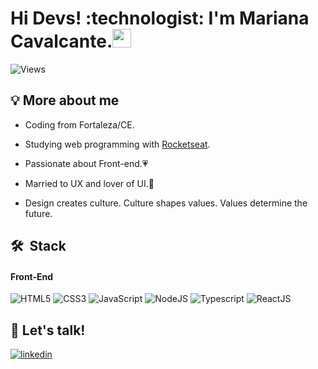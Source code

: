 <h1 align="left">Hi Devs! :technologist: I'm Mariana Cavalcante.<img src="https://media.giphy.com/media/hvRJCLFzcasrR4ia7z/giphy.gif" width="30px"></h1>

<p align="left"> <img src="https://komarev.com/ghpvc/?username=mariacavalcante&color=blueviolet" alt="Views" /> </p>

## 💡 More about me
 - Coding from Fortaleza/CE. 

 - Studying web programming with [Rocketseat](https://rocketseat.com.br/). 
 
 - Passionate about Front-end.💗 
 
 - Married to UX and lover of UI.💒 

 - Design creates culture. Culture shapes values. Values determine the future.

## 🛠 &nbsp;Stack

#### Front-End
![HTML5](https://img.shields.io/badge/html5-%23E34F26.svg?style=for-the-badge&logo=html5&logoColor=white)
![CSS3](https://img.shields.io/badge/css3-%231572B6.svg?style=for-the-badge&logo=css3&logoColor=white)
![JavaScript](https://img.shields.io/badge/javascript-%23323330.svg?style=for-the-badge&logo=javascript&logoColor=%23F7DF1E)
![NodeJS](https://img.shields.io/badge/Node.js-43853D?style=for-the-badge&logo=node.js&logoColor=white)
![Typescript](https://img.shields.io/badge/TypeScript-007ACC?style=for-the-badge&logo=typescript&logoColor=white)
![ReactJS](https://img.shields.io/badge/React-20232A?style=for-the-badge&logo=react&logoColor=61DAFB)


## :speech_balloon: Let's talk!
<a href="https://www.linkedin.com/in/dev-marianacavalcante/" target="_blank">
  <img align="center" src="https://img.shields.io/badge/linkedin-%230077B5.svg?style=for-the-badge&logo=linkedin&logoColor=white" alt="linkedin"/>
</a>
